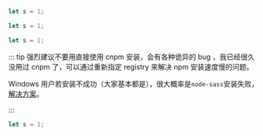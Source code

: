 ```javascript
let s = 1;
```

```javascript
let s = 1;
```

```javascript
let s = 1;
```

::: tip
强烈建议不要用直接使用 cnpm 安装，会有各种诡异的 bug ，我已经很久没用过 cnpm 了，可以通过重新指定 registry 来解决 npm 安装速度慢的问题。

Windows 用户若安装不成功（大家基本都是），很大概率是`node-sass`安装失败，[解决方案](http://192.168.9.116:8090/pages/viewpage.action?pageId=9424363)。

:::

```javascript
let s = 1;
```
